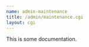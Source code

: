 ```yaml
---
name: admin-maintenance
title: /admin/maintenance.cgi
layout: cgi
---
```

This is some documentation.

